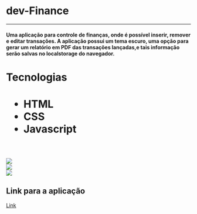 # dev-Finance
<hr>
<h4>
  Uma aplicação para controle de finanças, onde é possível inserir, remover e editar transações. A aplicação possui um tema escuro, uma opção para gerar um relatório em PDF das transações lançadas,e tais informação serão salvas no localstorage do navegador.
<h4>

<h1> Tecnologias <h1>
 <ul>
   <li> HTML </li>
   <li> CSS </li>
   <li> Javascript </li>
 </ul>  
<br>
<img  src="https://user-images.githubusercontent.com/64935593/110186893-60d58e80-7df5-11eb-83c8-f1ec74248957.PNG"/>
<br>
<img  src="https://user-images.githubusercontent.com/64935593/110186900-69c66000-7df5-11eb-9054-d11068b8ae35.PNG"/>
  <br>
<img  src="https://user-images.githubusercontent.com/64935593/110186902-6a5ef680-7df5-11eb-8a60-c31fd3f6632e.PNG"/>
  

## Link para a aplicação
<a href="https://victorrodriguesxrp.github.io/dev-Finance/" target ="_blank"> Link </a>
